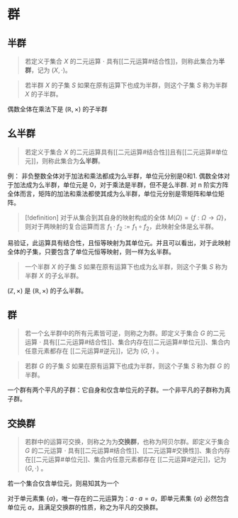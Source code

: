 # 群

## 半群

>若定义于集合 $X$ 的二元运算 $\cdot$ 具有[[二元运算#结合性]]，则称此集合为**半群**，记为 $(X,\cdot)$。

>若半群 $X$ 的子集 $S$ 如果在原有运算下也成为半群，则这个子集 $S$ 称为半群 $X$ 的子半群。

偶数全体在乘法下是 $(\mathbb{R},\times)$ 的子半群

## 幺半群

>若定义于集合 $X$ 的二元运算具有[[二元运算#结合性]]且有[[二元运算#单位元]]，则称此集合为**么半群**。

例：
非负整数全体对于加法和乘法都成为么半群，单位元分别是0和1.
偶数全体对于加法成为么半群，单位元是 0，对于乘法是半群，但不是么半群.
对 n 阶实方阵全体而言，矩阵的加法和乘法都使其成为么半群，单位元分别是零矩阵和单位矩阵。

>[!definition] 对于从集合到其自身的映射构成的全体 $M(\Omega)=\{ f: \Omega \to \Omega \}$，则对于两映射的复合运算而言 $f_1 \cdot f_2 := f_1 \circ f_2$，此映射全体是幺半群。

易验证，此运算具有结合性，且恒等映射为其单位元。并且可以看出，对于此映射全体的子集，只要包含了单位元恒等映射，则一样为幺半群。

>一个半群 $X$ 的子集 $S$ 如果在原有运算下也成为幺半群，则这个子集 $S$ 称为半群 $X$ 的子幺半群。

$(\mathbb{Z},\times)$ 是 $(\mathbb{R},\times)$ 的子么半群。

## 群

>若一个幺半群中的所有元素皆可逆，则称之为群。即定义于集合 $G$ 的二元运算 $\cdot$ 具有[[二元运算#结合性]]、集合内存在[[二元运算#单位元]]、集合内任意元素都存在 [[二元运算#逆元]]，记为 $(G,\cdot)$ 。

>若群 $G$ 的子集 $S$ 如果在原有运算下也成为半群，则这个子集 $S$ 称为群 $G$ 的半群。

一个群有两个平凡的子群：它自身和仅含单位元的子群。一个非平凡的子群称为真子群。
## 交换群

>若群中的运算可交换，则称之为为**交换群**，也称为阿贝尔群。即定义于集合 $G$ 的二元运算 $\cdot$ 具有[[二元运算#结合性]]、[[二元运算#交换性]]、集合内存在[[二元运算#单位元]]、集合内任意元素都存在 [[二元运算#逆元]]，记为 $(G,\cdot)$ 。

若一个集合仅含单位元，则易知其为一个

对于单元素集 $\{ a \}$，唯一存在的二元运算为：$a \cdot a=a$，即单元素集 $\{ a \}$ 必然包含单位元 $a$，且满足交换群的性质，称之为平凡的交换群。

